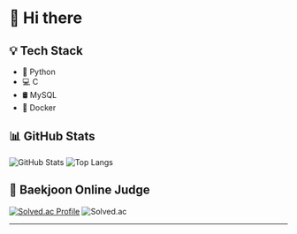 # 👋 Hi there

## 💡 Tech Stack
- 🐍 Python  
- 💻 C  
- 🛢️ MySQL  
- 🐳 Docker  

## 📊 GitHub Stats
![GitHub Stats](https://github-readme-stats.vercel.app/api?username=danmoo6837&show_icons=true&theme=dark)
![Top Langs](https://github-readme-stats.vercel.app/api/top-langs/?username=danmoo6837&layout=compact&theme=dark)

## 🧩 Baekjoon Online Judge
[![Solved.ac Profile](http://mazassumnida.wtf/api/generate_badge?boj=dlehddbs4133)](https://solved.ac/dlehddbs4133)
![Solved.ac](http://mazandi.herokuapp.com/api?handle=dlehddbs4133&theme=dark)

---
